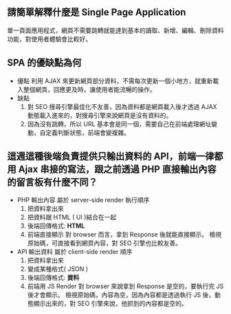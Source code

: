 ## 請簡單解釋什麼是 Single Page Application
單一頁面應用程式，網頁不需要跳轉就能達到基本的讀取、新增、編輯、刪除資料功能，對使用者體驗會比較好。


## SPA 的優缺點為何
- 優點
    利用 AJAX 來更新網頁部分資料，不需每次更新一個小地方，就重新載入整個網頁，回應更及時，讓使用者能流暢的操作。
- 缺點
    1. 對 SEO 搜尋引擎最佳化不友善，因為資料都是網頁載入後才透過 AJAX 動態載入進來的，對搜尋引擎來說網頁是沒有資料的。
    2. 因為沒有跳轉，所以 URL 基本會是同一個，需要自己在前端處理網址變動，自定義判斷狀態，前端會變複雜。

## 這週這種後端負責提供只輸出資料的 API，前端一律都用 Ajax 串接的寫法，跟之前透過 PHP 直接輸出內容的留言板有什麼不同？
- PHP 輸出內容
屬於 server-side render
執行順序
    1. 把資料拿出來
    2. 把資料跟 HTML ( UI )結合在一起
    3. 後端回傳格式: **HTML**
    4. 前端直接顯示
對 browser 而言，拿到 Response 後就能直接顯示。
檢視原始碼，可直接看到網頁內容，對 SEO 引擎也比較友善。
- API 輸出資料
屬於 client-side render
順序
    1. 把資料拿出來
    2. 變成某種格式( JSON )
    3. 後端回傳格式: **資料**
    4. 前端用 JS Render
對 browser 來說拿到 Response 是空的，要執行完 JS 後才會顯示。
檢視原始碼，內容為空，因為內容都是透過執行 JS 後，動態顯示出來的，對 SEO 引擎來說，他抓到的內容都是空的。